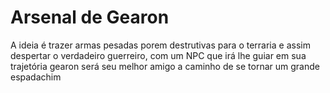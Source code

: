 # Arsenal de Gearon

A ideia é trazer armas pesadas porem destrutivas para o terraria e assim despertar o verdadeiro guerreiro, com um NPC que irá lhe guiar em sua trajetória gearon será seu melhor amigo a caminho de se tornar um grande espadachim
